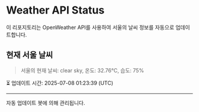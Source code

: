 
# Weather API Status

이 리포지토리는 OpenWeather API를 사용하여 서울의 날씨 정보를 자동으로 업데이트합니다.

## 현재 서울 날씨
> 서울의 현재 날씨: clear sky, 온도: 32.76°C, 습도: 75%

⏳ 업데이트 시간: 2025-07-08 01:23:39 (UTC)

---
자동 업데이트 봇에 의해 관리됩니다.
